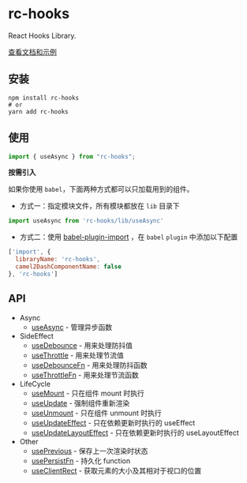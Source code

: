 # rc-hooks

React Hooks Library. 

[查看文档和示例][site]

## 安装

```shell
npm install rc-hooks
# or
yarn add rc-hooks
```

## 使用

```javascript
import { useAsync } from "rc-hooks";
```

**按需引入**

如果你使用 `babel`，下面两种方式都可以只加载用到的组件。

- 方式一：指定模块文件，所有模块都放在 `lib` 目录下

```javascript
import useAsync from 'rc-hooks/lib/useAsync'
```

- 方式二：使用 [babel-plugin-import](https://github.com/ant-design/babel-plugin-import) ，在 `babel` `plugin` 中添加以下配置

```javascript
['import', { 
  libraryName: 'rc-hooks', 
  camel2DashComponentName: false
}, 'rc-hooks']
```

## API

- Async
  - [useAsync] - 管理异步函数
- SideEffect
  - [useDebounce] - 用来处理防抖值
  - [useThrottle] - 用来处理节流值
  - [useDebounceFn] - 用来处理防抖函数
  - [useThrottleFn] - 用来处理节流函数
- LifeCycle
  - [useMount] - 只在组件 mount 时执行
  - [useUpdate] - 强制组件重新渲染
  - [useUnmount] - 只在组件 unmount 时执行
  - [useUpdateEffect] - 只在依赖更新时执行的 useEffect
  - [useUpdateLayoutEffect] - 只在依赖更新时执行的 useLayoutEffect
- Other
  - [usePrevious] - 保存上一次渲染时状态
  - [usePersistFn] - 持久化 function
  - [useClientRect] - 获取元素的大小及其相对于视口的位置

[site]: https://doly-dev.github.io/rc-hooks/site/

[useAsync]: https://doly-dev.github.io/rc-hooks/site/#/async/use-async

[useDebounce]: https://doly-dev.github.io/rc-hooks/site/#/side-effect/use-debounce
[useThrottle]: https://doly-dev.github.io/rc-hooks/site/#/side-effect/use-throttle
[useDebounceFn]: https://doly-dev.github.io/rc-hooks/site/#/side-effect/use-debounce-fn
[useThrottleFn]: https://doly-dev.github.io/rc-hooks/site/#/side-effect/use-throttle-fn

[useMount]: https://doly-dev.github.io/rc-hooks/site/#/life-cycle/use-mount
[useUpdate]: https://doly-dev.github.io/rc-hooks/site/#/life-cycle/use-update
[useUnmount]: https://doly-dev.github.io/rc-hooks/site/#/life-cycle/use-unmount
[useUpdateEffect]: https://doly-dev.github.io/rc-hooks/site/#/life-cycle/use-update-effect
[useUpdateLayoutEffect]: https://doly-dev.github.io/rc-hooks/site/#/life-cycle/use-update-layout-effect

[usePrevious]: https://doly-dev.github.io/rc-hooks/site/#/other/use-previous
[usePersistFn]: https://doly-dev.github.io/rc-hooks/site/#/other/use-persist-fn
[useClientRect]: https://doly-dev.github.io/rc-hooks/site/#/other/use-client-rect
